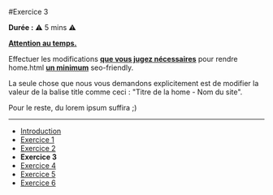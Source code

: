 #Exercice 3

**Durée :** :warning: 5 mins :warning:

<ins>**Attention au temps.**</ins>

Effectuer les modifications <ins>**que vous jugez nécessaires**</ins> pour rendre home.html <ins>**un minimum**</ins> seo-friendly.

La seule chose que nous vous demandons explicitement est de modifier la valeur de la balise title comme ceci : "Titre de la home - Nom du site".

Pour le reste, du lorem ipsum suffira ;)

---

- [Introduction](../README.md)
- [Exercice 1](./exo1.md)
- [Exercice 2](./exo2.md)
- **Exercice 3**
- [Exercice 4](./exo4.md)
- [Exercice 5](./exo5.md)
- [Exercice 6](./exo6.md)
